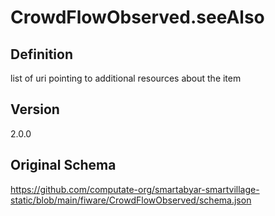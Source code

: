 # CrowdFlowObserved.seeAlso

## Definition
list of uri pointing to additional resources about the item

## Version
2.0.0

## Original Schema
https://github.com/computate-org/smartabyar-smartvillage-static/blob/main/fiware/CrowdFlowObserved/schema.json
